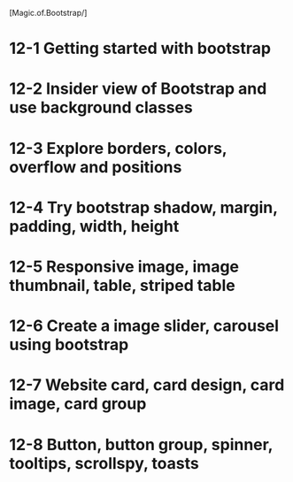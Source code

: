 [Magic.of.Bootstrap/]

# 12-1 Getting started with bootstrap
# 12-2 Insider view of Bootstrap and use background classes
# 12-3 Explore borders, colors, overflow and positions
# 12-4 Try bootstrap shadow, margin, padding, width, height
# 12-5 Responsive image, image thumbnail, table, striped table
# 12-6 Create a image slider, carousel using bootstrap
# 12-7 Website card, card design, card image, card group
# 12-8 Button, button group, spinner, tooltips, scrollspy, toasts
#
